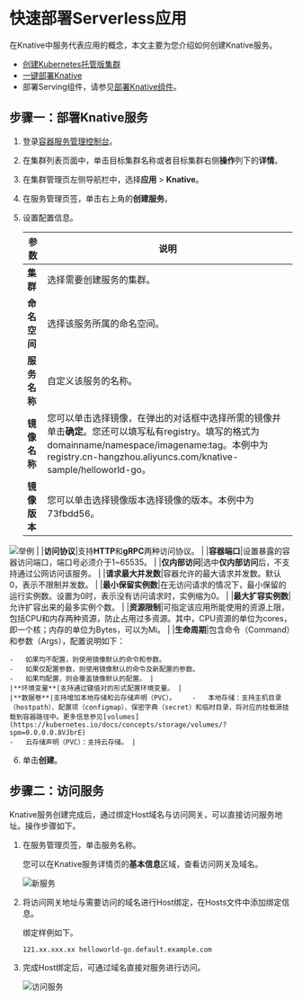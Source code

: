 # 快速部署Serverless应用

在Knative中服务代表应用的概念，本文主要为您介绍如何创建Knative服务。

-   [创建Kubernetes托管版集群](/cn.zh-CN/Kubernetes集群用户指南/集群管理/创建集群/创建Kubernetes托管版集群.md)
-   [一键部署Knative](/cn.zh-CN/Kubernetes集群用户指南/Knative管理/Knative组件管理/一键部署Knative.md)
-   部署Serving组件，请参见[部署Knative组件](/cn.zh-CN/Kubernetes集群用户指南/Knative管理/Knative组件管理/部署Knative组件.md)。

## 步骤一：部署Knative服务

1.  登录[容器服务管理控制台](https://cs.console.aliyun.com)。

2.  在集群列表页面中，单击目标集群名称或者目标集群右侧**操作**列下的**详情**。

3.  在集群管理页左侧导航栏中，选择**应用** \> **Knative**。

4.  在服务管理页签，单击右上角的**创建服务**。

5.  设置配置信息。

    |参数|说明|
    |--|--|
    |**集群**|选择需要创建服务的集群。|
    |**命名空间**|选择该服务所属的命名空间。|
    |**服务名称**|自定义该服务的名称。|
    |**镜像名称**|您可以单击选择镜像，在弹出的对话框中选择所需的镜像并单击**确定**。您还可以填写私有registry。填写的格式为domainname/namespace/imagename:tag。本例中为registry.cn-hangzhou.aliyuncs.com/knative-sample/helloworld-go。 |
    |**镜像版本**|您可以单击选择镜像版本选择镜像的版本。本例中为73fbdd56。

![举例](https://static-aliyun-doc.oss-accelerate.aliyuncs.com/assets/img/zh-CN/8895659951/p127510.png) |
    |**访问协议**|支持**HTTP**和**gRPC**两种访问协议。 |
    |**容器端口**|设置暴露的容器访问端口，端口号必须介于1~65535。 |
    |**仅内部访问**|选中**仅内部访问**后，不支持通过公网访问该服务。 |
    |**请求最大并发数**|容器允许的最大请求并发数。默认0，表示不限制并发数。 |
    |**最小保留实例数**|在无访问请求的情况下，最小保留的运行实例数。设置为0时，表示没有访问请求时，实例缩为0。 |
    |**最大扩容实例数**|允许扩容出来的最多实例个数。 |
    |**资源限制**|可指定该应用所能使用的资源上限，包括CPU和内存两种资源，防止占用过多资源。其中，CPU资源的单位为cores，即一个核；内存的单位为Bytes，可以为Mi。 |
    |**生命周期**|包含命令（Command）和参数（Args），配置说明如下：

    -   如果均不配置，则使用镜像默认的命令和参数。
    -   如果仅配置参数，则使用镜像默认的命令及新配置的参数。
    -   如果均配置，则会覆盖镜像默认的配置。 |
    |**环境变量**|支持通过键值对的形式配置环境变量。 |
    |**数据卷**|支持增加本地存储和云存储声明（PVC）。    -   本地存储：支持主机目录（hostpath）、配置项（configmap）、保密字典（secret）和临时目录，将对应的挂载源挂载到容器路径中。更多信息参见[volumes](https://kubernetes.io/docs/concepts/storage/volumes/?spm=0.0.0.0.8VJbrE)
    -   云存储声明（PVC）：支持云存储。 |

6.  单击**创建**。


## 步骤二：访问服务

Knative服务创建完成后，通过绑定Host域名与访问网关，可以直接访问服务地址。操作步骤如下。

1.  在服务管理页签，单击服务名称。

    您可以在Knative服务详情页的**基本信息**区域，查看访问网关及域名。

    ![新服务](https://static-aliyun-doc.oss-accelerate.aliyuncs.com/assets/img/zh-CN/8895659951/p52562.png)

2.  将访问网关地址与需要访问的域名进行Host绑定，在Hosts文件中添加绑定信息。

    绑定样例如下。

    ```
    121.xx.xxx.xx helloworld-go.default.example.com
    ```

3.  完成Host绑定后，可通过域名直接对服务进行访问。

    ![访问服务](https://static-aliyun-doc.oss-accelerate.aliyuncs.com/assets/img/zh-CN/0995659951/p52568.png)


